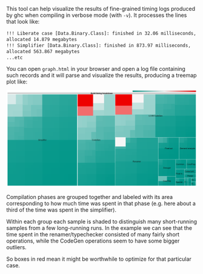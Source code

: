 This tool can help visualize the results of fine-grained timing logs produced
by ghc when compiling in verbose mode (with `-v`). It processes the lines that
look like:

    !!! Liberate case [Data.Binary.Class]: finished in 32.06 milliseconds, allocated 14.879 megabytes
    !!! Simplifier [Data.Binary.Class]: finished in 873.97 milliseconds, allocated 563.867 megabytes
    ...etc

You can open `graph.html` in your browser and open a log file containing such
records and it will parse and visualize the results, producing a treemap plot
like:

![example graph](example.png)

Compilation phases are grouped together and labeled with its area corresponding
to how much time was spent in that phase (e.g. here about a third of the time
was spent in the simplifier).

Within each group each sample is shaded to distinguish many short-running
samples from a few long-running runs. In the example we can see that the time
spent in the renamer/typechecker consisted of many fairly short operations,
while the CodeGen operations seem to have some bigger outliers.

So boxes in red mean it might be worthwhile to optimize for that particular case.

